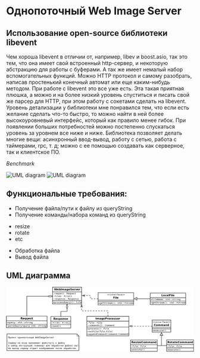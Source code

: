 # Однопоточный Web Image Server

## Использование open-source библиотеки libevent
Чем хороша libevent в отличии от, например, libev и boost.asio, так это тем, что она имеет свой встроенный http-сервер, и некоторую абстракцию для работы с буферами. А так же имеет немалый набор вспомогательных функций. Можно HTTP протокол и самому разобрать, написав простенький конечный автомат или еще каким-нибудь методом. При работе с libevent это все уже есть. Эта такая приятная плюшка, а можно и на более низкий уровень спуститься и писать свой же парсер для HTTP, при этом работу с сокетами сделать на libevent. Уровень детализации у библиотеки мне понравился тем, что если есть желание сделать что-то быстро, то можно найти в ней более высокоуровневый интерфейс, который как правило менее гибок. При появлении больших потребностей можно постепенно спускаться уровень за уровнем все ниже и ниже. Библиотека позволяет делать многие вещи: асинхронный ввод-вывод, работу с сетью, работа с таймерами, rpc, т. д; можно с ее помощью создавать как серверное, так и клиентское ПО.

*Benchmark*

![UML diagram](http://monkey.org/~provos/libevent/libevent-benchmarks.jpg) ![UML diagram](http://monkey.org/~provos/libevent/libevent-benchmark2s.jpg)  

## Функциональные требования:
* Получение файла/пути к файлу из queryString 
* Получение команды/набора команд из queryString
 - resize
 - rotate
 - etc
* Обработка файла
* Вывод файла

## UML диаграмма
![UML diagram](https://github.com/SunDrop/WebImageServer/blob/master/doc/WebImageServer.png)
